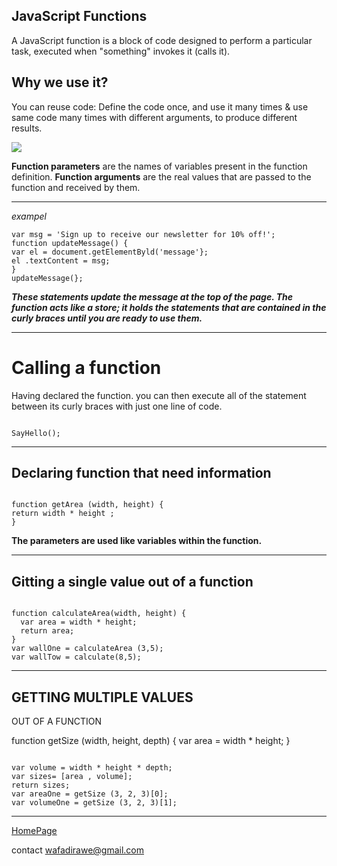 ## JavaScript Functions

A JavaScript function is a block of code designed to perform a particular task, executed when "something" invokes it (calls it).

## Why we use it?

You can reuse code: Define the code once, and use it many times & use same code many times with different arguments, to produce different results.


![](https://www.frontamentals.com/static/function-breakdown-e46e54ec2e0de641547f63411acb1d84-bf43a.png)

**Function parameters** are the names of variables present in the function definition.
**Function arguments** are the real values that are passed to the function and received by them.

*** 


*exampel*

```
var msg = 'Sign up to receive our newsletter for 10% off!';
function updateMessage() {
var el = document.getElementByld('message'};
el .textContent = msg;
}
updateMessage(};
```

***These statements update the
message at the top of the page.
The function acts like a store; it
holds the statements that are
contained in the curly braces
until you are ready to use them.***

***

# Calling a function

Having declared the function. you can then execute all of the statement between its curly braces with just one line of code.

```

SayHello();

```

***


## Declaring function that need information
 
```

function getArea (width, height) {
return width * height ; 
}

```

**The parameters are used like variables within the function.**

***


## Gitting a single value out of a function

```

function calculateArea(width, height) {
  var area = width * height;
  return area;
}
var wallOne = calculateArea (3,5);
var wallTow = calculate(8,5);

```
***


## GETTING MULTIPLE VALUES
OUT OF A FUNCTION

function getSize (width, height, depth) {
var area = width * height;
}

```

var volume = width * height * depth;
var sizes= [area , volume];
return sizes;
var areaOne = getSize (3, 2, 3)[0];
var volumeOne = getSize (3, 2, 3)[1];

```

*** 

[HomePage](https://wafaankoush99.github.io/Reading-Notes/READMEcode102.html) 


contact wafadirawe@gmail.com

